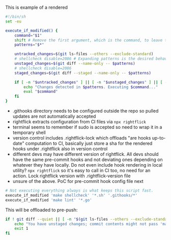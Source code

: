 This is example of a rendered

```sh
#!/bin/sh
set -eu

execute_if_modified() {
	command="$1"
	shift # Remove the first argument, which is the command, to leave the patterns
	patterns="$*"

	untracked_changes=$(git ls-files --others --exclude-standard)
	# shellcheck disable=2086 # Expanding patterns is the desired behavior here
	unstaged_changes=$(git diff --name-only -- $patterns)
	# shellcheck disable=2086
	staged_changes=$(git diff --staged --name-only -- $patterns)

	if [ -n "$untracked_changes" ] || [ -n "$unstaged_changes" ] || [ -n "$staged_changes" ]; then
		echo "Changes detected in $patterns. Executing $command..."
		eval "$command"
	fi
}
```

- .githooks directory needs to be configured outside the repo so pulled updates are not automatically accepted
- rightflick extracts configuration from CI files via `npx rightflick`
- terminal seems to remember if sudo is accepted so need to wrap it in a temporary shell
- version control includes .rightflick-lock which offloads "are hooks up-to-date" computation to CI, basically just store a sha for the rendered hooks under .rightflick also in version control
- different devs may have different version of rightflick. All devs should have the same pre-commit hooks and not deviating ones depending on whatever they have locally. Do not even include hook rendering in local utility? `npx rightflick` so it's easy to call in CI too, no need for an action. Lock rightflick version with .rightflick-version file
- unsure of the above. PoC for pre-commit hook config file next

```sh
# Not executing everything always is what keeps this script fast.
execute_if_modified 'make shellcheck' '*.sh' '.githooks/*'
execute_if_modified 'make lint' '*.go'
```

This will be offloaded to pre-push:

```sh
if ! git diff --quiet || [ -n "$(git ls-files --others --exclude-standard)" ]; then
	echo "You have unstaged changes; commit contents might not pass 'make ci'."
	exit 1
fi
```
